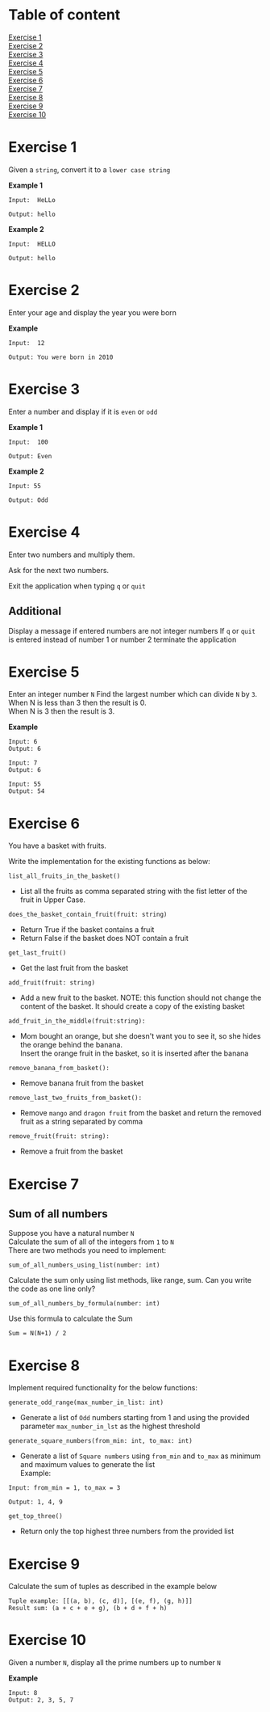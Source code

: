 # Table of content
[Exercise 1](#exercise-1)\
[Exercise 2](#exercise-2)\
[Exercise 3](#exercise-3)\
[Exercise 4](#exercise-4)\
[Exercise 5](#exercise-5)\
[Exercise 6](#exercise-6)\
[Exercise 7](#exercise-7)\
[Exercise 8](#exercise-8)\
[Exercise 9](#exercise-9)\
[Exercise 10](#exercise-10)

# Exercise 1

Given a `string`, convert it to a `lower case string`

**Example 1**

```
Input:  HeLLo

Output: hello
```

**Example 2**

```
Input:  HELLO

Output: hello
```


# Exercise 2
Enter your age and display the year you were born

**Example**

```
Input:  12

Output: You were born in 2010
```

# Exercise 3
Enter a number and display if it is `even` or `odd`

**Example 1**

```
Input:  100

Output: Even
```

**Example 2**

```
Input: 55

Output: Odd
```

# Exercise 4
Enter two numbers and multiply them.

Ask for the next two numbers.

Exit the application when typing `q` or `quit`

## Additional
Display a message if entered numbers are not integer numbers
If `q` or `quit` is entered instead of number 1 or number 2 terminate the application


# Exercise 5
Enter an integer number `N`
Find the largest number which can divide `N` by `3`.\
When N is less than 3 then the result is 0.\
When N is 3 then the result is 3.

**Example**

```
Input: 6
Output: 6

Input: 7
Output: 6

Input: 55
Output: 54
```

# Exercise 6
You have a basket with fruits.

Write the implementation for the existing functions as below:

```
list_all_fruits_in_the_basket()
```

- List all the fruits as comma separated string with the fist letter of the fruit in Upper Case.

```
does_the_basket_contain_fruit(fruit: string)
```

- Return True if the basket contains a fruit
- Return False if the basket does NOT contain a fruit

```
get_last_fruit()
```
  - Get the last fruit from the basket

```
add_fruit(fruit: string)
```
- Add a new fruit to the basket.
NOTE: this function should not change the content of the basket. It should create a copy of the existing basket

```
add_fruit_in_the_middle(fruit:string):
```
- Mom bought an orange, but she doesn't want you to see it, so she hides the orange behind the banana. \
Insert the orange fruit in the basket, so it is inserted after the banana
  
```
remove_banana_from_basket():
```
- Remove banana fruit from the basket
  
```
remove_last_two_fruits_from_basket():
```
- Remove `mango` and `dragon fruit` from the basket and return the removed fruit as a string separated by comma

```
remove_fruit(fruit: string):
```
- Remove a fruit from the basket

# Exercise 7
## Sum of all numbers
Suppose you have a natural number `N`\
Calculate the sum of all of the integers from `1` to `N`\
There are two methods you need to implement:
```
sum_of_all_numbers_using_list(number: int)
```
Calculate the sum only using list methods, like range, sum. Can you write the code as one line only?

```
sum_of_all_numbers_by_formula(number: int)
```
Use this formula to calculate the Sum
```
Sum = N(N+1) / 2
```

# Exercise 8
Implement required functionality for the below functions:
```
generate_odd_range(max_number_in_list: int)
```
- Generate a list of `Odd` numbers starting from 1 and using the provided parameter `max_number_in_lst` as the highest threshold 

```
generate_square_numbers(from_min: int, to_max: int)
```
- Generate a list of `Square numbers` using `from_min` and `to_max` as minimum and maximum values to generate the list\
Example:
```
Input: from_min = 1, to_max = 3

Output: 1, 4, 9
```

```
get_top_three()
```
- Return only the top highest three numbers from the provided list

# Exercise 9
Calculate the sum of tuples as described in the example below
```
Tuple example: [[(a, b), (c, d)], [(e, f), (g, h)]]
Result sum: (a + c + e + g), (b + d + f + h)
```

# Exercise 10
Given a number `N`, display all the prime numbers up to number `N`

**Example**
```
Input: 8
Output: 2, 3, 5, 7
```
